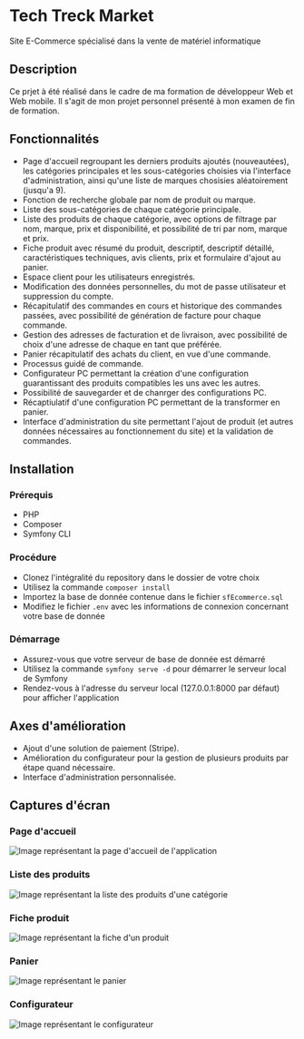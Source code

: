 # Tech Treck Market
Site E-Commerce spécialisé dans la vente de matériel informatique

## Description
Ce prjet à été réalisé dans le cadre de ma formation de développeur Web et Web mobile. Il s'agit de mon projet personnel présenté à mon examen de fin de formation.

## Fonctionnalités
- Page d'accueil regroupant les derniers produits ajoutés (nouveautées), les catégories principales et les sous-catégories choisies via l'interface d'administration, ainsi qu'une liste de marques chosisies aléatoirement (jusqu'a 9).
- Fonction de recherche globale par nom de produit ou marque.
- Liste des sous-catégories de chaque catégorie principale.
- Liste des produits de chaque catégorie, avec options de filtrage par nom, marque, prix et disponibilité, et possibilité de tri par nom, marque et prix.
- Fiche produit avec résumé du produit, descriptif, descriptif détaillé, caractéristiques techniques, avis clients, prix et formulaire d'ajout au panier.
- Espace client pour les utilisateurs enregistrés.
- Modification des données personnelles, du mot de passe utilisateur et suppression du compte.
- Récapitulatif des commandes en cours et historique des commandes passées, avec possibilité de génération de facture pour chaque commande.
- Gestion des adresses de facturation et de livraison, avec possibilité de choix d'une adresse de chaque en tant que préférée.
- Panier récapitulatif des achats du client, en vue d'une commande.
- Processus guidé de commande.
- Configurateur PC permettant la création d'une configuration guarantissant des produits compatibles les uns avec les autres.
- Possibilité de sauvegarder et de chanrger des configurations PC.
- Récaptiulatif d'une configuration PC permettant de la transformer en panier.
- Interface d'administration du site permettant l'ajout de produit (et autres données nécessaires au fonctionnement du site) et la validation de commandes.

## Installation

### Prérequis
- PHP
- Composer
- Symfony CLI

### Procédure
- Clonez l'intégralité du repository dans le dossier de votre choix
- Utilisez la commande `composer install`
- Importez la base de donnée contenue dans le fichier `sfEcommerce.sql`
- Modifiez le fichier `.env` avec les informations de connexion concernant votre base de donnée

### Démarrage
- Assurez-vous que votre serveur de base de donnée est démarré
- Utilisez la commande `symfony serve -d` pour démarrer le serveur local de Symfony
- Rendez-vous à l'adresse du serveur local (127.0.0.1:8000 par défaut) pour afficher l'application

## Axes d'amélioration
- Ajout d'une solution de paiement (Stripe).
- Amélioration du configurateur pour la gestion de plusieurs produits par étape quand nécessaire.
- Interface d'administration personnalisée.

## Captures d'écran

### Page d'accueil
![Image représentant la page d'accueil de l'application](/doc/Accueil.png)

### Liste des produits
![Image représentant la liste des produits d'une catégorie](/doc/ListeProduits.png)

### Fiche produit
![Image représentant la fiche d'un produit](/doc/FicheProduit.png)

### Panier
![Image représentant le panier](/doc/Panier.png)

### Configurateur
![Image représentant le configurateur](/doc/Configurateur.png)